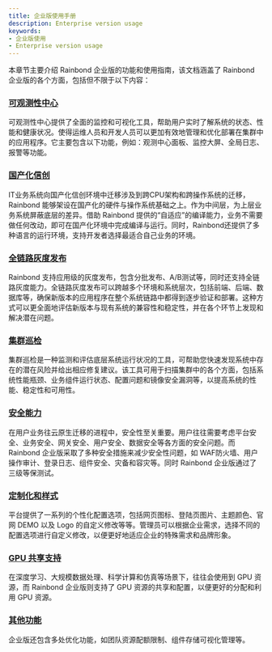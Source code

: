 ```yaml
---
title: 企业版使用手册
description: Enterprise version usage
keywords:
- 企业版使用
- Enterprise version usage
---
```


本章节主要介绍 Rainbond 企业版的功能和使用指南，该文档涵盖了 Rainbond 企业版的各个方面，包括但不限于以下内容：

### [可观测性中心](/docs/enterprise/observability/)

可观测性中心提供了全面的监控和可视化工具，帮助用户实时了解系统的状态、性能和健康状况。使得运维人员和开发人员可以更加有效地管理和优化部署在集群中的应用程序。它主要包含以下功能，例如：观测中心面板、监控大屏、全局日志、报警等功能。

### [国产化信创](/docs/enterprise/xinchuang)

IT业务系统向国产化信创环境中迁移涉及到跨CPU架构和跨操作系统的迁移，Rainbond 能够架设在国产化的硬件与操作系统基础之上。作为中间层，为上层业务系统屏蔽底层的差异。借助 Rainbond 提供的“自适应”的编译能力，业务不需要做任何改动，即可在国产化环境中完成编译与运行。同时，Rainbond还提供了多种语言的运行环境，支持开发者选择最适合自己业务的环境。

### [全链路灰度发布](/docs/enterprise/gray-release)

Rainbond 支持应用级的灰度发布，包含分批发布、A/B测试等，同时还支持全链路灰度能力。全链路灰度发布可以跨越多个环境和系统层次，包括前端、后端、数据库等，确保新版本的应用程序在整个系统链路中都得到逐步验证和部署。这种方式可以更全面地评估新版本与现有系统的兼容性和稳定性，并在各个环节上发现和解决潜在问题。

### [集群巡检](/docs/enterprise/scanner)

集群巡检是一种监测和评估底层系统运行状况的工具，可帮助您快速发现系统中存在的潜在风险并给出相应修复建议。该工具可用于扫描集群中的各个方面，包括系统性能瓶颈、业务组件运行状态、配置问题和镜像安全漏洞等，以提高系统的性能、稳定性和可用性。

### [安全能力](/docs/enterprise/security/)

在用户业务往云原生迁移的进程中，安全性至关重要。用户往往需要考虑平台安全、业务安全、网关安全、用户安全、数据安全等各方面的安全问题。而 Rainbond 企业版采取了多种安全措施来减少安全性问题，如 WAF防火墙、用户操作审计、登录日志、组件安全、灾备和容灾等。同时 Rainbond 企业版通过了三级等保测试。

### [定制化和样式](/docs/enterprise/style)

平台提供了一系列的个性化配置选项，包括网页图标、登陆页图片、主题颜色、官网 DEMO 以及 Logo 的自定义修改等等。管理员可以根据企业需求，选择不同的配置选项进行自定义修改，以便更好地适应企业的特殊需求和品牌形象。

### [GPU 共享支持](/docs/enterprise/GPU)

在深度学习、大规模数据处理、科学计算和仿真等场景下，往往会使用到 GPU 资源，而 Rainbond 企业版则支持了 GPU 资源的共享和配置，以便更好的分配和利用 GPU 资源。

### [其他功能](/docs/enterprise/other/)

企业版还包含多处优化功能，如团队资源配额限制、组件存储可视化管理等。

<!-- ### [企业级备份](/docs/enterprise/backup)

对于平台上的数据安全，Rainbond 企业版提供了企业级备份，支持平台数据的定时备份等。 -->

<!-- ### [离线环境支持](/docs/enterprise/offline)

在离线环境中，企业版支持图形化安装 Kubernetes 集群和 Rainbond 平台，能极大的降低离线环境中部署的复杂度。 -->
